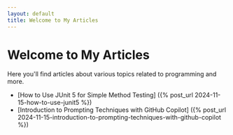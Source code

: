 ```yaml
---
layout: default
title: Welcome to My Articles
---
```


# Welcome to My Articles

Here you'll find articles about various topics related to programming and more.

- [How to Use JUnit 5 for Simple Method Testing]  ({% post_url 2024-11-15-how-to-use-junit5 %})
- [Introduction to Prompting Techniques with GitHub Copilot]  ({% post_url 2024-11-15-introduction-to-prompting-techniques-with-github-copilot %})

